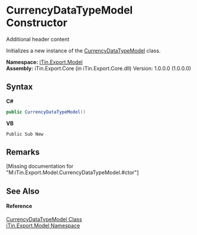 # CurrencyDataTypeModel Constructor 
Additional header content 

Initializes a new instance of the <a href="T_iTin_Export_Model_CurrencyDataTypeModel">CurrencyDataTypeModel</a> class.

**Namespace:**&nbsp;<a href="N_iTin_Export_Model">iTin.Export.Model</a><br />**Assembly:**&nbsp;iTin.Export.Core (in iTin.Export.Core.dll) Version: 1.0.0.0 (1.0.0.0)

## Syntax

**C#**<br />
``` C#
public CurrencyDataTypeModel()
```

**VB**<br />
``` VB
Public Sub New
```


## Remarks
\[Missing <remarks> documentation for "M:iTin.Export.Model.CurrencyDataTypeModel.#ctor"\]

## See Also


#### Reference
<a href="T_iTin_Export_Model_CurrencyDataTypeModel">CurrencyDataTypeModel Class</a><br /><a href="N_iTin_Export_Model">iTin.Export.Model Namespace</a><br />